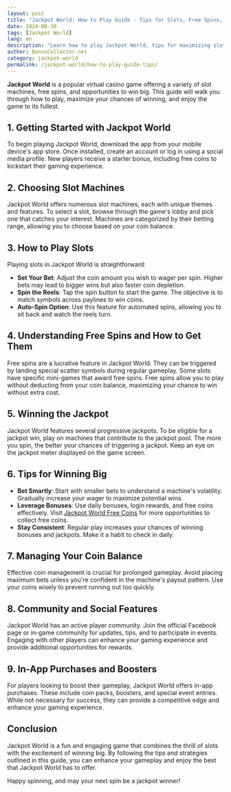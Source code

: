 ```yaml
---
layout: post
title: "Jackpot World: How to Play Guide - Tips for Slots, Free Spins, and Winning Big"
date: 2024-08-30
tags: [Jackpot World]
lang: en
description: "Learn how to play Jackpot World, tips for maximizing slots, using free spins, and strategies for winning big. This guide offers insights to enhance your gameplay."
author: BonusCollector.net
category: jackpot-world
permalink: /jackpot-world/how-to-play-guide-tips/
---
```


**Jackpot World** is a popular virtual casino game offering a variety of slot machines, free spins, and opportunities to win big. This guide will walk you through how to play, maximize your chances of winning, and enjoy the game to its fullest.

## 1. **Getting Started with Jackpot World**

To begin playing Jackpot World, download the app from your mobile device's app store. Once installed, create an account or log in using a social media profile. New players receive a starter bonus, including free coins to kickstart their gaming experience.

## 2. **Choosing Slot Machines**

Jackpot World offers numerous slot machines, each with unique themes and features. To select a slot, browse through the game's lobby and pick one that catches your interest. Machines are categorized by their betting range, allowing you to choose based on your coin balance.

## 3. **How to Play Slots**

Playing slots in Jackpot World is straightforward:
- **Set Your Bet**: Adjust the coin amount you wish to wager per spin. Higher bets may lead to bigger wins but also faster coin depletion.
- **Spin the Reels**: Tap the spin button to start the game. The objective is to match symbols across paylines to win coins.
- **Auto-Spin Option**: Use this feature for automated spins, allowing you to sit back and watch the reels turn.

## 4. **Understanding Free Spins and How to Get Them**

Free spins are a lucrative feature in Jackpot World. They can be triggered by landing special scatter symbols during regular gameplay. Some slots have specific mini-games that award free spins. Free spins allow you to play without deducting from your coin balance, maximizing your chance to win without extra cost.

## 5. **Winning the Jackpot**

Jackpot World features several progressive jackpots. To be eligible for a jackpot win, play on machines that contribute to the jackpot pool. The more you spin, the better your chances of triggering a jackpot. Keep an eye on the jackpot meter displayed on the game screen.

## 6. **Tips for Winning Big**

- **Bet Smartly**: Start with smaller bets to understand a machine's volatility. Gradually increase your wager to maximize potential wins.
- **Leverage Bonuses**: Use daily bonuses, login rewards, and free coins effectively. Visit [Jackpot World Free Coins](https://bonuscollector.net/jackpot-world-free-coins/) for more opportunities to collect free coins.
- **Stay Consistent**: Regular play increases your chances of winning bonuses and jackpots. Make it a habit to check in daily.

## 7. **Managing Your Coin Balance**

Effective coin management is crucial for prolonged gameplay. Avoid placing maximum bets unless you're confident in the machine's payout pattern. Use your coins wisely to prevent running out too quickly.

## 8. **Community and Social Features**

Jackpot World has an active player community. Join the official Facebook page or in-game community for updates, tips, and to participate in events. Engaging with other players can enhance your gaming experience and provide additional opportunities for rewards.

## 9. **In-App Purchases and Boosters**

For players looking to boost their gameplay, Jackpot World offers in-app purchases. These include coin packs, boosters, and special event entries. While not necessary for success, they can provide a competitive edge and enhance your gaming experience.

## Conclusion

Jackpot World is a fun and engaging game that combines the thrill of slots with the excitement of winning big. By following the tips and strategies outlined in this guide, you can enhance your gameplay and enjoy the best that Jackpot World has to offer.

Happy spinning, and may your next spin be a jackpot winner!